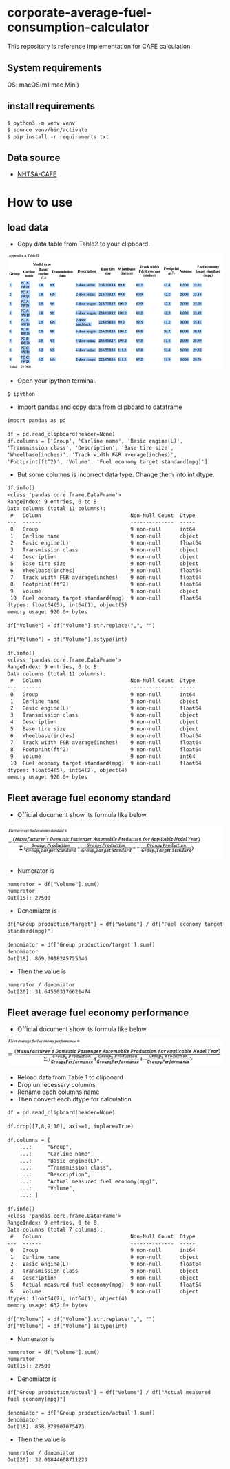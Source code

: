 # corporate-average-fuel-consumption-calculator

This repository is reference implementation for CAFE calculation.

## System requirements
OS: macOS(m1 mac Mini)

## install requirements

```shell
$ python3 -m venv venv
$ source venv/bin/activate
$ pip install -r requirements.txt
```

## Data source

- [NHTSA-CAFE](https://www.nhtsa.gov/laws-regulations/corporate-average-fuel-economy)

# How to use

## load data

- Copy data table from Table2 to your clipboard.

![](img/01.png)

- Open your ipython terminal.

```shell
$ ipython
```

- import pandas and copy data from clipboard to dataframe

```ipython
import pandas as pd

df = pd.read_clipboard(header=None)
df.columns = ['Group', 'Carline name', 'Basic engine(L)', 'Transmission class', 'Description', 'Base tire size', 'Wheelbase(inches)', 'Track width F&R average(inches)', 'Footprint(ft^2)', 'Volume', 'Fuel economy target standard(mpg)']
```

- But some columns is incorrect data type. Change them into int dtype.

```ipython
df.info()
<class 'pandas.core.frame.DataFrame'>
RangeIndex: 9 entries, 0 to 8
Data columns (total 11 columns):
 #   Column                             Non-Null Count  Dtype  
---  ------                             --------------  -----  
 0   Group                              9 non-null      int64  
 1   Carline name                       9 non-null      object 
 2   Basic engine(L)                    9 non-null      float64
 3   Transmission class                 9 non-null      object 
 4   Description                        9 non-null      object 
 5   Base tire size                     9 non-null      object 
 6   Wheelbase(inches)                  9 non-null      float64
 7   Track width F&R average(inches)    9 non-null      float64
 8   Footprint(ft^2)                    9 non-null      float64
 9   Volume                             9 non-null      object 
 10  Fuel economy target standard(mpg)  9 non-null      float64
dtypes: float64(5), int64(1), object(5)
memory usage: 920.0+ bytes

df["Volume"] = df["Volume"].str.replace(",", "")

df["Volume"] = df["Volume"].astype(int)

df.info()
<class 'pandas.core.frame.DataFrame'>
RangeIndex: 9 entries, 0 to 8
Data columns (total 11 columns):
 #   Column                             Non-Null Count  Dtype  
---  ------                             --------------  -----  
 0   Group                              9 non-null      int64  
 1   Carline name                       9 non-null      object 
 2   Basic engine(L)                    9 non-null      float64
 3   Transmission class                 9 non-null      object 
 4   Description                        9 non-null      object 
 5   Base tire size                     9 non-null      object 
 6   Wheelbase(inches)                  9 non-null      float64
 7   Track width F&R average(inches)    9 non-null      float64
 8   Footprint(ft^2)                    9 non-null      float64
 9   Volume                             9 non-null      int64  
 10  Fuel economy target standard(mpg)  9 non-null      float64
dtypes: float64(5), int64(2), object(4)
memory usage: 920.0+ bytes
```

## Fleet average fuel economy standard

- Official document show its formula like below.

![Fleet average fuel economy standard](img/02-formula-01.png)

- Numerator is

```ipython
numerator = df["Volume"].sum()
numerator
Out[15]: 27500
```

- Denomiator is

```ipython
df["Group production/target"] = df["Volume"] / df["Fuel economy target standard(mpg)"]

denomiator = df['Group production/target'].sum()
denomiator
Out[18]: 869.0018245725346
```

- Then the value is

```ipython
numerator / denomiator
Out[20]: 31.645503176621474
```

## Fleet average fuel economy performance

- Official document show its formula like below.

![Fleet average fuel economy performance](img/03-formula-02.png)

- Reload data from Table 1 to clipboard
- Drop unnecessary columns
- Rename each columns name
- Then convert each dtype for calculation

```ipython
df = pd.read_clipboard(header=None)

df.drop([7,8,9,10], axis=1, inplace=True)

df.columns = [
    ...:     "Group",
    ...:     "Carline name",
    ...:     "Basic engine(L)",
    ...:     "Transmission class",
    ...:     "Description",
    ...:     "Actual measured fuel economy(mpg)",
    ...:     "Volume",
    ...: ]

df.info()
<class 'pandas.core.frame.DataFrame'>
RangeIndex: 9 entries, 0 to 8
Data columns (total 7 columns):
 #   Column                             Non-Null Count  Dtype  
---  ------                             --------------  -----  
 0   Group                              9 non-null      int64  
 1   Carline name                       9 non-null      object 
 2   Basic engine(L)                    9 non-null      float64
 3   Transmission class                 9 non-null      object 
 4   Description                        9 non-null      object 
 5   Actual measured fuel economy(mpg)  9 non-null      float64
 6   Volume                             9 non-null      object 
dtypes: float64(2), int64(1), object(4)
memory usage: 632.0+ bytes

df["Volume"] = df["Volume"].str.replace(",", "")
df["Volume"] = df["Volume"].astype(int)

```

- Numerator is

```ipython
numerator = df["Volume"].sum()
numerator
Out[15]: 27500
```

- Denomiator is

```ipython
df["Group production/actual"] = df["Volume"] / df["Actual measured fuel economy(mpg)"]

denomiator = df['Group production/actual'].sum()
denomiator
Out[18]: 858.879907075473
```

- Then the value is

```ipython
numerator / denomiator
Out[20]: 32.01844608711223
```